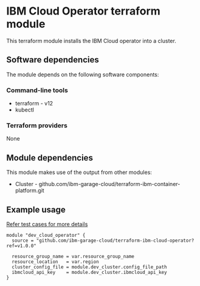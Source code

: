 # IBM Cloud Operator terraform module

This terraform module installs the IBM Cloud operator into a cluster.

## Software dependencies

The module depends on the following software components:

### Command-line tools

- terraform - v12
- kubectl

### Terraform providers

None

## Module dependencies

This module makes use of the output from other modules:

- Cluster - github.com/ibm-garage-cloud/terraform-ibm-container-platform.git

## Example usage

[Refer test cases for more details](test/stages/stage2-cloud-operator.tf)

```hcl-terraform
module "dev_cloud_operator" {
  source = "github.com/ibm-garage-cloud/terraform-ibm-cloud-operator?ref=v1.0.0"

  resource_group_name = var.resource_group_name
  resource_location   = var.region
  cluster_config_file = module.dev_cluster.config_file_path
  ibmcloud_api_key    = module.dev_cluster.ibmcloud_api_key
}
```

